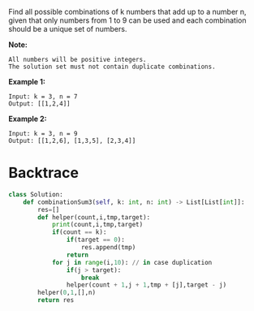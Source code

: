 Find all possible combinations of k numbers that add up to a number n, given that only numbers from 1 to 9 can be used and each combination should be a unique set of numbers.

**Note:**
```
All numbers will be positive integers.
The solution set must not contain duplicate combinations.
```
**Example 1:**
```
Input: k = 3, n = 7
Output: [[1,2,4]]
```
**Example 2:**
```
Input: k = 3, n = 9
Output: [[1,2,6], [1,3,5], [2,3,4]]
```
# Backtrace
```python
class Solution:
    def combinationSum3(self, k: int, n: int) -> List[List[int]]:
        res=[]
        def helper(count,i,tmp,target):
            print(count,i,tmp,target)
            if(count == k):
                if(target == 0):
                    res.append(tmp)
                return
            for j in range(i,10): // in case duplication
                if(j > target):
                    break
                helper(count + 1,j + 1,tmp + [j],target - j)
        helper(0,1,[],n)
        return res

```